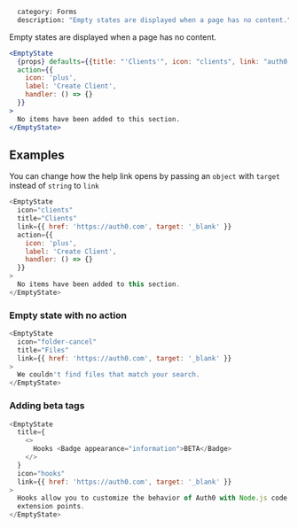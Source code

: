 ```meta
  category: Forms
  description: "Empty states are displayed when a page has no content."
```

Empty states are displayed when a page has no content.

```jsx
<EmptyState
  {props} defaults={{title: "'Clients'", icon: "clients", link: "auth0.com"}}
  action={{
    icon: 'plus',
    label: 'Create Client',
    handler: () => {}
  }}
>
  No items have been added to this section.
</EmptyState>
```

## Examples

You can change how the help link opens by passing an `object` with `target` instead of `string` to `link`

```js
<EmptyState
  icon="clients"
  title="Clients"
  link={{ href: 'https://auth0.com', target: '_blank' }}
  action={{
    icon: 'plus',
    label: 'Create Client',
    handler: () => {}
  }}
>
  No items have been added to this section.
</EmptyState>
```

### Empty state with no action

```js
<EmptyState
  icon="folder-cancel"
  title="Files"
  link={{ href: 'https://auth0.com', target: '_blank' }}
>
  We couldn't find files that match your search.
</EmptyState>
```

### Adding beta tags

```js
<EmptyState
  title={
    <>
      Hooks <Badge appearance="information">BETA</Badge>
    </>
  }
  icon="hooks"
  link={{ href: 'https://auth0.com', target: '_blank' }}
>
  Hooks allow you to customize the behavior of Auth0 with Node.js code that is executed in selected
  extension points.
</EmptyState>
```
